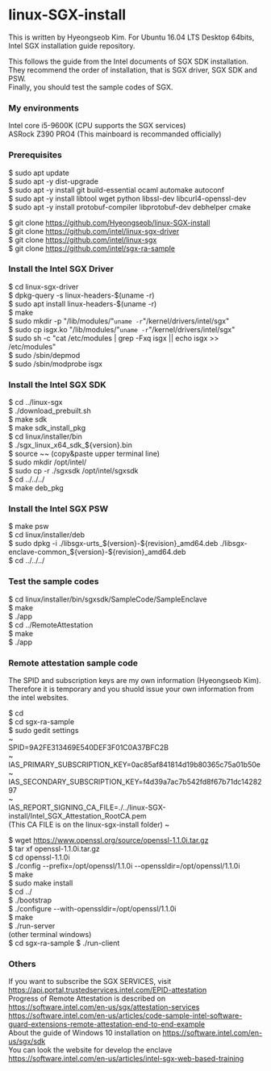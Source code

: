 # linux-SGX-install
This is written by Hyeongseob Kim.
For Ubuntu 16.04 LTS Desktop 64bits, Intel SGX installation guide repository.  

This follows the guide from the Intel documents of SGX SDK installation.  
They recommend the order of installation, that is SGX driver, SGX SDK and PSW.  
Finally, you should test the sample codes of SGX.  

### My environments
Intel core i5-9600K (CPU supports the SGX services)  
ASRock Z390 PRO4 (This mainboard is recommanded officially)  

### Prerequisites
$ sudo apt update  
$ sudo apt -y dist-upgrade  
$ sudo apt -y install git build-essential ocaml automake autoconf  
$ sudo apt -y install libtool wget python libssl-dev libcurl4-openssl-dev  
$ sudo apt -y install protobuf-compiler libprotobuf-dev debhelper cmake  

$ git clone https://github.com/Hyeongseob/linux-SGX-install  
$ git clone https://github.com/intel/linux-sgx-driver  
$ git clone https://github.com/intel/linux-sgx  
$ git clone https://github.com/intel/sgx-ra-sample  

### Install the Intel SGX Driver
$ cd linux-sgx-driver  
$ dpkg-query -s linux-headers-$(uname -r)  
$ sudo apt install linux-headers-$(uname -r)  
$ make  
$ sudo mkdir -p "/lib/modules/"`uname -r`"/kernel/drivers/intel/sgx"  
$ sudo cp isgx.ko "/lib/modules/"`uname -r`"/kernel/drivers/intel/sgx"  
$ sudo sh -c "cat /etc/modules | grep -Fxq isgx || echo isgx >> /etc/modules"  
$ sudo /sbin/depmod  
$ sudo /sbin/modprobe isgx  

### Install the Intel SGX SDK
$ cd ../linux-sgx  
$ ./download_prebuilt.sh  
$ make sdk  
$ make sdk_install_pkg  
$ cd linux/installer/bin  
$ ./sgx_linux_x64_sdk_${version}.bin  
$ source ~~ (copy&paste upper terminal line)  
$ sudo mkdir /opt/intel/  
$ sudo cp -r ./sgxsdk /opt/intel/sgxsdk  
$ cd ../../../  
$ make deb_pkg  

### Install the Intel SGX PSW
$ make psw  
$ cd linux/installer/deb  
$ sudo dpkg -i ./libsgx-urts_$(version}-${revision}_amd64.deb ./libsgx-enclave-common_${version}-${revision}_amd64.deb  
$ cd ../../../  

### Test the sample codes
$ cd linux/installer/bin/sgxsdk/SampleCode/SampleEnclave  
$ make  
$ ./app  
$ cd ../RemoteAttestation  
$ make  
$ ./app  

### Remote attestation sample code
The SPID and subscription keys are my own information (Hyeongseob Kim).
Therefore it is temporary and you shuold issue your own information from the intel websites.

$ cd  
$ cd sgx-ra-sample  
$ sudo gedit settings  
~  
SPID=9A2FE313469E540DEF3F01C0A37BFC2B  
~  
IAS_PRIMARY_SUBSCRIPTION_KEY=0ac85af841814d19b80365c75a01b50e  
~  
IAS_SECONDARY_SUBSCRIPTION_KEY=f4d39a7ac7b542fd8f67b71dc1428297  
~  
IAS_REPORT_SIGNING_CA_FILE=./../linux-SGX-install/Intel_SGX_Attestation_RootCA.pem  
(This CA FILE is on the linux-sgx-install folder)
~  

$ wget https://www.openssl.org/source/openssl-1.1.0i.tar.gz  
$ tar xf openssl-1.1.0i.tar.gz  
$ cd openssl-1.1.0i  
$ ./config --prefix=/opt/openssl/1.1.0i --openssldir=/opt/openssl/1.1.0i  
$ make  
$ sudo make install  
$ cd ../  
$ ./bootstrap  
$ ./configure --with-openssldir=/opt/openssl/1.1.0i  
$ make  
$ ./run-server  
(other terminal windows)  
$ cd sgx-ra-sample
$ ./run-client  

### Others
If you want to subscribe the SGX SERVICES, visit https://api.portal.trustedservices.intel.com/EPID-attestation  
Progress of Remote Attestation is described on https://software.intel.com/en-us/sgx/attestation-services  
https://software.intel.com/en-us/articles/code-sample-intel-software-guard-extensions-remote-attestation-end-to-end-example  
About the guide of Windows 10 installation on https://software.intel.com/en-us/sgx/sdk  
You can look the website for develop the enclave https://software.intel.com/en-us/articles/intel-sgx-web-based-training  

